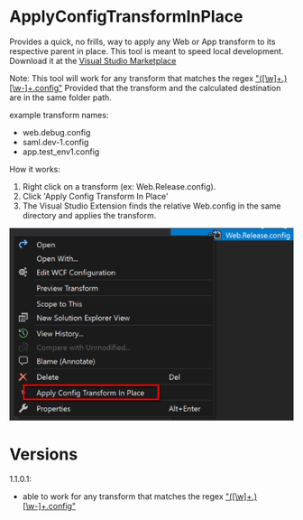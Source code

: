 # ApplyConfigTransformInPlace

Provides a quick, no frills, way to apply any Web or App transform to its respective parent in place.  This tool is meant to speed local development. Download it at the [Visual Studio Marketplace](https://marketplace.visualstudio.com/items?itemName=jcrowe.ApplyConfigTransformInPlace)

Note: This tool will work for any transform that matches the regex ["([\w]+\.)[\w-]+\.config"](https://regex101.com/r/oqNyED/1) Provided that the transform and the calculated destination are in the same folder path.

example transform names:
- web.debug.config
- saml.dev-1.config
- app.test_env1.config

How it works:
1. Right click on a transform (ex: Web.Release.config).
2. Click 'Apply Config Transform In Place'
3.  The Visual Studio Extension finds the relative Web.config in the same directory and applies the transform.

![alt text](./ReadMeResources/ApplyTransformInPlace1.png)

# Versions

1.1.0.1:
- able to work for any transform that matches the regex ["([\w]+\.)[\w-]+\.config"](https://regex101.com/r/oqNyED/1)
